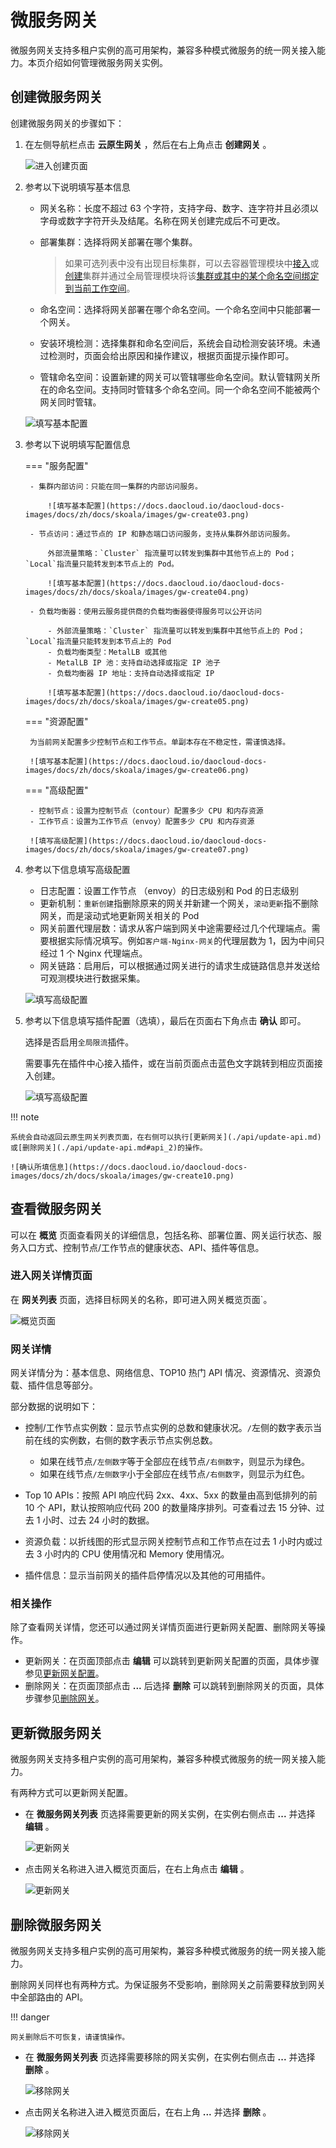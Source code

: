 # 微服务网关

微服务网关支持多租户实例的高可用架构，兼容多种模式微服务的统一网关接入能力。本页介绍如何管理微服务网关实例。

## 创建微服务网关

创建微服务网关的步骤如下：

1. 在左侧导航栏点击 __云原生网关__ ，然后在右上角点击 __创建网关__ 。

    ![进入创建页面](https://docs.daocloud.io/daocloud-docs-images/docs/zh/docs/skoala/images/gw-create01.png)

2. 参考以下说明填写基本信息

    - 网关名称：长度不超过 63 个字符，支持字母、数字、连字符并且必须以字母或数字字符开头及结尾。名称在网关创建完成后不可更改。
    - 部署集群：选择将网关部署在哪个集群。

        > 如果可选列表中没有出现目标集群，可以去容器管理模块中[接入](../../kpanda/user-guide/clusters/integrate-cluster.md)或[创建](../../kpanda/user-guide/clusters/create-cluster.md)集群并通过全局管理模块将该[集群或其中的某个命名空间绑定到当前工作空间](../../ghippo/user-guide/workspace/quota.md#_4)。

    - 命名空间：选择将网关部署在哪个命名空间。一个命名空间中只能部署一个网关。
    - 安装环境检测：选择集群和命名空间后，系统会自动检测安装环境。未通过检测时，页面会给出原因和操作建议，根据页面提示操作即可。
    - 管辖命名空间：设置新建的网关可以管辖哪些命名空间。默认管辖网关所在的命名空间。支持同时管辖多个命名空间。同一个命名空间不能被两个网关同时管辖。

    ![填写基本配置](https://docs.daocloud.io/daocloud-docs-images/docs/zh/docs/skoala/images/gw-create02.png)

3. 参考以下说明填写配置信息

    === "服务配置"

        - 集群内部访问：只能在同一集群的内部访问服务。

            ![填写基本配置](https://docs.daocloud.io/daocloud-docs-images/docs/zh/docs/skoala/images/gw-create03.png)

        - 节点访问：通过节点的 IP 和静态端口访问服务，支持从集群外部访问服务。
        
            外部流量策略：`Cluster` 指流量可以转发到集群中其他节点上的 Pod；`Local`指流量只能转发到本节点上的 Pod。

            ![填写基本配置](https://docs.daocloud.io/daocloud-docs-images/docs/zh/docs/skoala/images/gw-create04.png)

        - 负载均衡器：使用云服务提供商的负载均衡器使得服务可以公开访问

            - 外部流量策略：`Cluster` 指流量可以转发到集群中其他节点上的 Pod；`Local`指流量只能转发到本节点上的 Pod
            - 负载均衡类型：MetalLB 或其他
            - MetalLB IP 池：支持自动选择或指定 IP 池子
            - 负载均衡器 IP 地址：支持自动选择或指定 IP

            ![填写基本配置](https://docs.daocloud.io/daocloud-docs-images/docs/zh/docs/skoala/images/gw-create05.png)

    === "资源配置"

        为当前网关配置多少控制节点和工作节点。单副本存在不稳定性，需谨慎选择。

        ![填写基本配置](https://docs.daocloud.io/daocloud-docs-images/docs/zh/docs/skoala/images/gw-create06.png)

    === "高级配置"

        - 控制节点：设置为控制节点（contour）配置多少 CPU 和内存资源
        - 工作节点：设置为工作节点（envoy）配置多少 CPU 和内存资源

        ![填写高级配置](https://docs.daocloud.io/daocloud-docs-images/docs/zh/docs/skoala/images/gw-create07.png)

4. 参考以下信息填写高级配置

    - 日志配置：设置工作节点 （envoy）的日志级别和 Pod 的日志级别
    - 更新机制：`重新创建`指删除原来的网关并新建一个网关，`滚动更新`指不删除网关，而是滚动式地更新网关相关的 Pod
    - 网关前置代理层数：请求从客户端到网关中途需要经过几个代理端点。需要根据实际情况填写。例如`客户端-Nginx-网关`的代理层数为 1，因为中间只经过 1 个 Nginx 代理端点。
    - 网关链路：启用后，可以根据通过网关进行的请求生成链路信息并发送给可观测模块进行数据采集。

    ![填写高级配置](https://docs.daocloud.io/daocloud-docs-images/docs/zh/docs/skoala/images/gw-create08.png)

5. 参考以下信息填写插件配置（选填），最后在页面右下角点击 __确认__ 即可。

    选择是否启用`全局限流`插件。

    需要事先在插件中心接入插件，或在当前页面点击蓝色文字跳转到相应页面接入创建。

    ![填写高级配置](https://docs.daocloud.io/daocloud-docs-images/docs/zh/docs/skoala/images/gw-create09.png)

!!! note

    系统会自动返回云原生网关列表页面，在右侧可以执行[更新网关](./api/update-api.md)或[删除网关](./api/update-api.md#api_2)的操作。

    ![确认所填信息](https://docs.daocloud.io/daocloud-docs-images/docs/zh/docs/skoala/images/gw-create10.png)

## 查看微服务网关

可以在 __概览__ 页面查看网关的详细信息，包括名称、部署位置、网关运行状态、服务入口方式、控制节点/工作节点的健康状态、API、插件等信息。

### 进入网关详情页面

在 __网关列表__ 页面，选择目标网关的名称，即可进入网关概览页面`。

![概览页面](./images/overview.png)

### 网关详情

网关详情分为：基本信息、网络信息、TOP10 热门 API 情况、资源情况、资源负载、插件信息等部分。

部分数据的说明如下：

<!--
- 手工服务接入数：指在 __服务列表__ 页面通过`添加服务`手工添加到当前网关的服务数量。
- 自动服务接入数：指在 __服务列表__ 页面通过`纳管服务`自动添加到当前网关的服务数量。
- 域名管理：指当前网关下的域名数量。
- API 数量：指当前网关中使用的 API 数量。
-->
- 控制/工作节点实例数：显示节点实例的总数和健康状况。`/`左侧的数字表示当前在线的实例数，右侧的数字表示节点实例总数。

    - 如果在线节点`/左侧数字`等于全部应在线节点`/右侧数字`，则显示为绿色。
    - 如果在线节点`/左侧数字`小于全部应在线节点`/右侧数字`，则显示为红色。

- Top 10 APIs：按照 API 响应代码 2xx、4xx、5xx 的数量由高到低排列的前 10 个 API，默认按照响应代码 200 的数量降序排列。可查看过去 15 分钟、过去 1 小时、过去 24 小时的数据。
- 资源负载：以折线图的形式显示网关控制节点和工作节点在过去 1 小时内或过去 3 小时内的 CPU 使用情况和 Memory 使用情况。
- 插件信息：显示当前网关的插件启停情况以及其他的可用插件。

### 相关操作

除了查看网关详情，您还可以通过网关详情页面进行更新网关配置、删除网关等操作。

- 更新网关：在页面顶部点击 __编辑__ 可以跳转到更新网关配置的页面，具体步骤参见[更新网关配置](./api/update-api.md)。
- 删除网关：在页面顶部点击 __...__ 后选择 __删除__ 可以跳转到删除网关的页面，具体步骤参见[删除网关](./api/update-api.md#api_2)。
<!--- 管理 API：在“网关数据”部分点击“API 数量”可以进入 API 列表，进行增删改查等操作。-->

## 更新微服务网关

微服务网关支持多租户实例的高可用架构，兼容多种模式微服务的统一网关接入能力。

有两种方式可以更新网关配置。

- 在 __微服务网关列表__ 页选择需要更新的网关实例，在实例右侧点击 __...__ 并选择 __编辑__ 。

    ![更新网关](https://docs.daocloud.io/daocloud-docs-images/docs/skoala/ms-gateway/gateway/imgs/update.png)

- 点击网关名称进入进入概览页面后，在右上角点击 __编辑__ 。

    ![更新网关](./images/overview.png)

## 删除微服务网关

微服务网关支持多租户实例的高可用架构，兼容多种模式微服务的统一网关接入能力。

删除网关同样也有两种方式。为保证服务不受影响，删除网关之前需要释放到网关中全部路由的 API。

!!! danger

    网关删除后不可恢复，请谨慎操作。

- 在 __微服务网关列表__ 页选择需要移除的网关实例，在实例右侧点击 __...__ 并选择 __删除__ 。

    ![移除网关](https://docs.daocloud.io/daocloud-docs-images/docs/skoala/ms-gateway/gateway/imgs/delete.png)

- 点击网关名称进入进入概览页面后，在右上角 __...__ 并选择 __删除__ 。

    ![移除网关](./images/delete-gateway.png)
